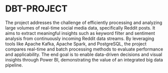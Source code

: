 # DBT-PROJECT

The project addresses the challenge of efficiently processing and analyzing large volumes of real-time social media data, specifically Reddit posts. It aims to extract meaningful insights such as keyword filter and sentiment analysis from continuously incoming Reddit data streams. By leveraging tools like Apache Kafka, Apache Spark, and PostgreSQL, the project compares real-time and batch processing methods to evaluate performance and applicability. The end goal is to enable data-driven decisions and visual insights through Power BI, demonstrating the value of an integrated big data pipeline.
